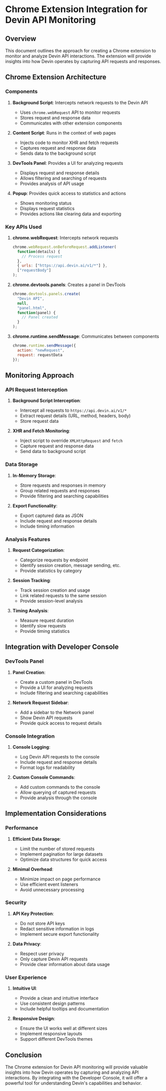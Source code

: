 # Chrome Extension Integration for Devin API Monitoring

## Overview

This document outlines the approach for creating a Chrome extension to monitor and analyze Devin API interactions. The extension will provide insights into how Devin operates by capturing API requests and responses.

## Chrome Extension Architecture

### Components

1. **Background Script**: Intercepts network requests to the Devin API
   - Uses `chrome.webRequest` API to monitor requests
   - Stores request and response data
   - Communicates with other extension components

2. **Content Script**: Runs in the context of web pages
   - Injects code to monitor XHR and fetch requests
   - Captures request and response data
   - Sends data to the background script

3. **DevTools Panel**: Provides a UI for analyzing requests
   - Displays request and response details
   - Allows filtering and searching of requests
   - Provides analysis of API usage

4. **Popup**: Provides quick access to statistics and actions
   - Shows monitoring status
   - Displays request statistics
   - Provides actions like clearing data and exporting

### Key APIs Used

1. **chrome.webRequest**: Intercepts network requests
   ```javascript
   chrome.webRequest.onBeforeRequest.addListener(
     function(details) {
       // Process request
     },
     { urls: ["https://api.devin.ai/v1/*"] },
     ["requestBody"]
   );
   ```

2. **chrome.devtools.panels**: Creates a panel in DevTools
   ```javascript
   chrome.devtools.panels.create(
     "Devin API",
     null,
     "panel.html",
     function(panel) {
       // Panel created
     }
   );
   ```

3. **chrome.runtime.sendMessage**: Communicates between components
   ```javascript
   chrome.runtime.sendMessage({
     action: "newRequest",
     request: requestData
   });
   ```

## Monitoring Approach

### API Request Interception

1. **Background Script Interception**:
   - Intercept all requests to `https://api.devin.ai/v1/*`
   - Extract request details (URL, method, headers, body)
   - Store request data

2. **XHR and Fetch Monitoring**:
   - Inject script to override `XMLHttpRequest` and `fetch`
   - Capture request and response data
   - Send data to background script

### Data Storage

1. **In-Memory Storage**:
   - Store requests and responses in memory
   - Group related requests and responses
   - Provide filtering and searching capabilities

2. **Export Functionality**:
   - Export captured data as JSON
   - Include request and response details
   - Include timing information

### Analysis Features

1. **Request Categorization**:
   - Categorize requests by endpoint
   - Identify session creation, message sending, etc.
   - Provide statistics by category

2. **Session Tracking**:
   - Track session creation and usage
   - Link related requests to the same session
   - Provide session-level analysis

3. **Timing Analysis**:
   - Measure request duration
   - Identify slow requests
   - Provide timing statistics

## Integration with Developer Console

### DevTools Panel

1. **Panel Creation**:
   - Create a custom panel in DevTools
   - Provide a UI for analyzing requests
   - Include filtering and searching capabilities

2. **Network Request Sidebar**:
   - Add a sidebar to the Network panel
   - Show Devin API requests
   - Provide quick access to request details

### Console Integration

1. **Console Logging**:
   - Log Devin API requests to the console
   - Include request and response details
   - Format logs for readability

2. **Custom Console Commands**:
   - Add custom commands to the console
   - Allow querying of captured requests
   - Provide analysis through the console

## Implementation Considerations

### Performance

1. **Efficient Data Storage**:
   - Limit the number of stored requests
   - Implement pagination for large datasets
   - Optimize data structures for quick access

2. **Minimal Overhead**:
   - Minimize impact on page performance
   - Use efficient event listeners
   - Avoid unnecessary processing

### Security

1. **API Key Protection**:
   - Do not store API keys
   - Redact sensitive information in logs
   - Implement secure export functionality

2. **Data Privacy**:
   - Respect user privacy
   - Only capture Devin API requests
   - Provide clear information about data usage

### User Experience

1. **Intuitive UI**:
   - Provide a clean and intuitive interface
   - Use consistent design patterns
   - Include helpful tooltips and documentation

2. **Responsive Design**:
   - Ensure the UI works well at different sizes
   - Implement responsive layouts
   - Support different DevTools themes

## Conclusion

The Chrome extension for Devin API monitoring will provide valuable insights into how Devin operates by capturing and analyzing API interactions. By integrating with the Developer Console, it will offer a powerful tool for understanding Devin's capabilities and behavior.
